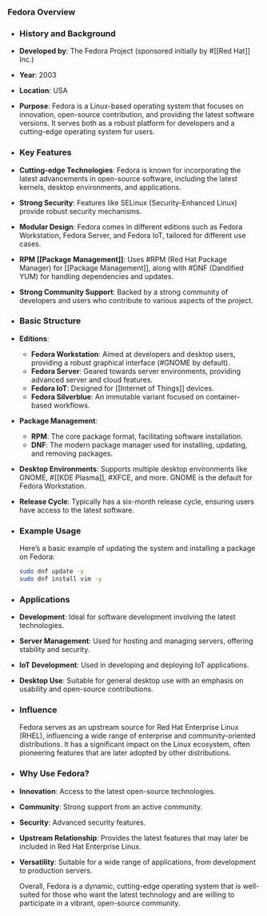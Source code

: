 ### **Fedora Overview**
- ### **History and Background**
- **Developed by**: The Fedora Project (sponsored initially by #[[Red Hat]] Inc.)
- **Year**: 2003
- **Location**: USA
- **Purpose**: Fedora is a Linux-based operating system that focuses on innovation, open-source contribution, and providing the latest software versions. It serves both as a robust platform for developers and a cutting-edge operating system for users.
- ### **Key Features**
- **Cutting-edge Technologies**: Fedora is known for incorporating the latest advancements in open-source software, including the latest kernels, desktop environments, and applications.
- **Strong Security**: Features like SELinux (Security-Enhanced Linux) provide robust security mechanisms.
- **Modular Design**: Fedora comes in different editions such as Fedora Workstation, Fedora Server, and Fedora IoT, tailored for different use cases.
- **RPM [[Package Management]]**: Uses #RPM (Red Hat Package Manager) for [[Package Management]], along with #DNF (Dandified YUM) for handling dependencies and updates.
- **Strong Community Support**: Backed by a strong community of developers and users who contribute to various aspects of the project.
- ### **Basic Structure**
- **Editions**:
	- **Fedora Workstation**: Aimed at developers and desktop users, providing a robust graphical interface (#GNOME by default).
	- **Fedora Server**: Geared towards server environments, providing advanced server and cloud features.
	- **Fedora IoT**: Designed for [[Internet of Things]] devices.
	- **Fedora Silverblue**: An immutable variant focused on container-based workflows.
- **Package Management**:
	- **RPM**: The core package format, facilitating software installation.
	- **DNF**: The modern package manager used for installing, updating, and removing packages.
- **Desktop Environments**: Supports multiple desktop environments like GNOME, #[[KDE Plasma]], #XFCE, and more. GNOME is the default for Fedora Workstation.
- **Release Cycle**: Typically has a six-month release cycle, ensuring users have access to the latest software.
- ### **Example Usage**
  
  Here’s a basic example of updating the system and installing a package on Fedora:
  
  ```bash
  sudo dnf update -y
  sudo dnf install vim -y
  ```
- ### **Applications**
- **Development**: Ideal for software development involving the latest technologies.
- **Server Management**: Used for hosting and managing servers, offering stability and security.
- **IoT Development**: Used in developing and deploying IoT applications.
- **Desktop Use**: Suitable for general desktop use with an emphasis on usability and open-source contributions.
- ### **Influence**
  
  Fedora serves as an upstream source for Red Hat Enterprise Linux (RHEL), influencing a wide range of enterprise and community-oriented distributions. It has a significant impact on the Linux ecosystem, often pioneering features that are later adopted by other distributions.
- ### **Why Use Fedora?**
- **Innovation**: Access to the latest open-source technologies.
- **Community**: Strong support from an active community.
- **Security**: Advanced security features.
- **Upstream Relationship**: Provides the latest features that may later be included in Red Hat Enterprise Linux.
- **Versatility**: Suitable for a wide range of applications, from development to production servers.
  
  Overall, Fedora is a dynamic, cutting-edge operating system that is well-suited for those who want the latest technology and are willing to participate in a vibrant, open-source community.
